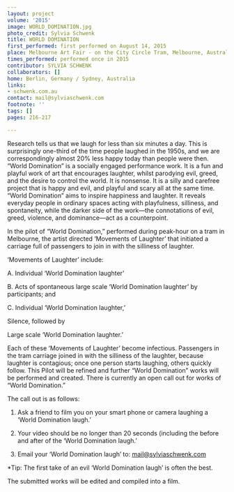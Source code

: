```yaml
---
layout: project
volume: '2015'
image: WORLD_DOMINATION.jpg
photo_credit: Sylvia Schwenk
title: WORLD DOMINATION
first_performed: first performed on August 14, 2015
place: Melbourne Art Fair - on the City Circle Tram, Melbourne, Australia
times_performed: performed once in 2015
contributor: SYLVIA SCHWENK
collaborators: []
home: Berlin, Germany / Sydney, Australia
links:
- schwenk.com.au
contact: mail@sylviaschwenk.com
footnote: ''
tags: []
pages: 216-217

---
```


Research tells us that we laugh for less than six minutes a day. This is surprisingly one-third of the time people laughed in the 1950s, and we are correspondingly almost 20% less happy today than people were then. “World Domination” is a socially engaged performance work. It is a fun and playful work of art that encourages laughter, whilst parodying evil, greed, and the desire to control the world. It is nonsense. It is a silly and carefree project that is happy and evil, and playful and scary all at the same time. “World Domination” aims to inspire happiness and laughter. It reveals everyday people in ordinary spaces acting with playfulness, silliness, and spontaneity, while the darker side of the work—the connotations of evil, greed, violence, and dominance—act as a counterpoint.

In the pilot of “World Domination,” performed during peak-hour on a tram in Melbourne, the artist directed ‘Movements of Laughter’ that initiated a carriage full of passengers to join in with the silliness of laughter.

‘Movements of Laughter’ include:

A. Individual ‘World Domination laughter’

B. Acts of spontaneous large scale ‘World Domination laughter’ by participants; and

C. Individual ‘World Domination laughter,’

Silence, followed by

Large scale ‘World Domination laughter.’

Each of these ‘Movements of Laughter’ become infectious. Passengers in the tram carriage joined in with the silliness of the laughter, because laughter is contagious; once one person starts laughing, others quickly follow. This Pilot will be refined and further “World Domination” works will be performed and created. There is currently an open call out for works of “World Domination.”

The call out is as follows:

1. Ask a friend to film you on your smart phone or camera laughing a ‘World Domination laugh.’

2. Your video should be no longer than 20 seconds (including the before and after of the ‘World Domination laugh.’

3. Email your ‘World Domination laugh’ to: mail@sylviaschwenk.com

*Tip: The first take of an evil ‘World Domination laugh’ is often the best.

The submitted works will be edited and compiled into a film.
